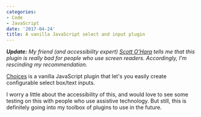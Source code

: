 ```yaml
---
categories:
- Code
- JavaScript
date: '2017-04-24'
title: A vanilla JavaScript select and input plugin
---
```


***Update:*** *My friend (and accessibility expert) [Scott O'Hara](http://www.scottohara.me/) tells me that this plugin is really bad for people who use screen readers. Accordingly, I'm rescinding my recommendation.*

<a href="https://github.com/jshjohnson/Choices">Choices</a> is a vanilla JavaScript plugin that let's you easily create configurable select box/text inputs.

I worry a little about the accessibility of this, and would love to see some testing on this with people who use assistive technology. But still, this is definitely going into my toolbox of plugins to use in the future.